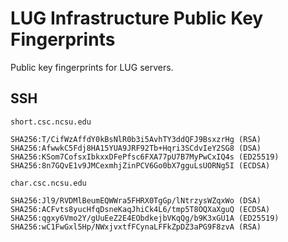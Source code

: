 LUG Infrastructure Public Key Fingerprints
==========================================

Public key fingerprints for LUG servers.

SSH
---
`short.csc.ncsu.edu`

    SHA256:T/CifWzAffdY0kBsNlR0b3i5AvhTY3ddQFJ9BsxzrHg (RSA)
    SHA256:AfwwkC5Fdj8HA15YUA9JRF92Tb+Hqri3SCdvIeY2SG8 (DSA)
    SHA256:KSom7CofsxIbkxxDFePfsc6FXA77pU7B7MyPwCxIQ4s (ED25519)
    SHA256:8n7GQvE1v9JMCexmhjZinPCV6Go0bX7gguLsUORNg5I (ECDSA)

`char.csc.ncsu.edu`

    SHA256:Jl9/RVDMlBeumEQWWra5FHRX0TgGp/lNtrzysWZqxWo (DSA)
    SHA256:ACFvts8yucHfqDsneKaqJhiCk4L6/tmp5T8OQXaXguQ (ECDSA)
    SHA256:qgxy6Vmo2Y/gUuEeZ2E4EObdkejbVKqQg/b9K3xGU1A (ED25519)
    SHA256:wC1FwGxl5Hp/NWxjvxtfFCynaLFFkZpDZ3aPG9F8zvA (RSA)
